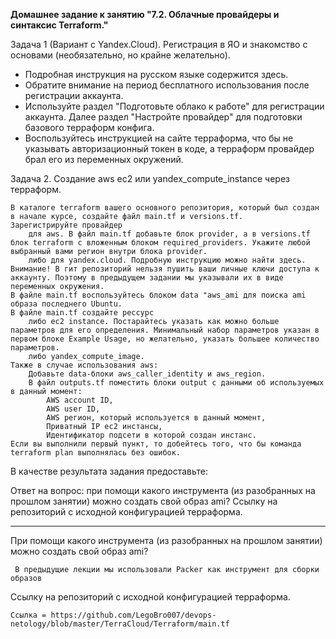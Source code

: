 **Домашнее задание к занятию "7.2. Облачные провайдеры и синтаксис Terraform."**

Задача 1 (Вариант с Yandex.Cloud). Регистрация в ЯО и знакомство с основами (необязательно, но крайне желательно).

- Подробная инструкция на русском языке содержится здесь.
- Обратите внимание на период бесплатного использования после регистрации аккаунта.
- Используйте раздел "Подготовьте облако к работе" для регистрации аккаунта. Далее раздел "Настройте провайдер" для подготовки базового терраформ конфига.
- Воспользуйтесь инструкцией на сайте терраформа, что бы не указывать авторизационный токен в коде, а терраформ провайдер брал его из переменных окружений.

Задача 2. Создание aws ec2 или yandex_compute_instance через терраформ.

    В каталоге terraform вашего основного репозитория, который был создан в начале курсе, создайте файл main.tf и versions.tf.
    Зарегистрируйте провайдер
        для aws. В файл main.tf добавьте блок provider, а в versions.tf блок terraform с вложенным блоком required_providers. Укажите любой выбранный вами регион внутри блока provider.
        либо для yandex.cloud. Подробную инструкцию можно найти здесь.
    Внимание! В гит репозиторий нельзя пушить ваши личные ключи доступа к аккаунту. Поэтому в предыдущем задании мы указывали их в виде переменных окружения.
    В файле main.tf воспользуйтесь блоком data "aws_ami для поиска ami образа последнего Ubuntu.
    В файле main.tf создайте рессурс
        либо ec2 instance. Постарайтесь указать как можно больше параметров для его определения. Минимальный набор параметров указан в первом блоке Example Usage, но желательно, указать большее количество параметров.
        либо yandex_compute_image.
    Также в случае использования aws:
        Добавьте data-блоки aws_caller_identity и aws_region.
        В файл outputs.tf поместить блоки output с данными об используемых в данный момент:
            AWS account ID,
            AWS user ID,
            AWS регион, который используется в данный момент,
            Приватный IP ec2 инстансы,
            Идентификатор подсети в которой создан инстанс.
    Если вы выполнили первый пункт, то добейтесь того, что бы команда terraform plan выполнялась без ошибок.

В качестве результата задания предоставьте:

Ответ на вопрос: при помощи какого инструмента (из разобранных на прошлом занятии) можно создать свой образ ami?
Ссылку на репозиторий с исходной конфигурацией терраформа.


----------------------------------------

При помощи какого инструмента (из разобранных на прошлом занятии) можно создать свой образ ami?
     
     В предыдущие лекции мы использовали Packer как инструмент для сборки образов

Ссылку на репозиторий с исходной конфигурацией терраформа.
    
    Ссылка = https://github.com/LegoBro007/devops-netology/blob/master/TerraCloud/Terraform/main.tf